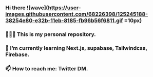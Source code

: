 
### Hi there ![wave](https://user-images.githubusercontent.com/68226398/125245188-38254e80-e32b-11eb-8185-fb96b56f6811.gif  =10px)
### 🧑🏻‍💻 This is my personal repository.
### 🌱 I’m currently learning Next.js, supabase, Tailwindcss, Firebase.
### 📫 How to reach me: Twitter DM.

<!--
**ken505/ken505** is a ✨ _special_ ✨ repository because its `README.md` (this file) appears on your GitHub profile.

Here are some ideas to get you started:

- 🔭 I’m currently working on ...
- 🌱 I’m currently learning ...
- 👯 I’m looking to collaborate on ...
- 🤔 I’m looking for help with ...
- 💬 Ask me about ...
- 📫 How to reach me: ...
- 😄 Pronouns: ...
- ⚡ Fun fact: ...
-->
